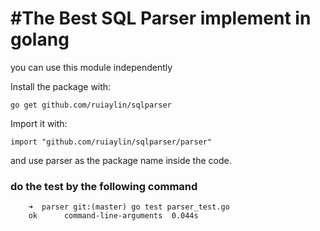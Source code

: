 #The Best SQL Parser implement in golang
=============

you can use this module independently

Install the package with:

    go get github.com/ruiaylin/sqlparser
    
Import it with:

    import "github.com/ruiaylin/sqlparser/parser"

and use parser as the package name inside the code.

### do the test by the following command

        ➜  parser git:(master) go test parser_test.go 
        ok  	command-line-arguments	0.044s

